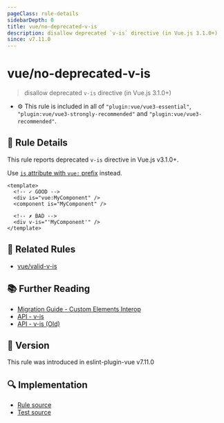 ```yaml
---
pageClass: rule-details
sidebarDepth: 0
title: vue/no-deprecated-v-is
description: disallow deprecated `v-is` directive (in Vue.js 3.1.0+)
since: v7.11.0
---
```


# vue/no-deprecated-v-is

> disallow deprecated `v-is` directive (in Vue.js 3.1.0+)

- :gear: This rule is included in all of `"plugin:vue/vue3-essential"`, `"plugin:vue/vue3-strongly-recommended"` and `"plugin:vue/vue3-recommended"`.

## :book: Rule Details

This rule reports deprecated `v-is` directive in Vue.js v3.1.0+.

Use [`is` attribute with `vue:` prefix](https://vuejs.org/api/built-in-special-attributes.html#is) instead.

<eslint-code-block :rules="{'vue/no-deprecated-v-is': ['error']}">

```vue
<template>
  <!-- ✓ GOOD -->
  <div is="vue:MyComponent" />
  <component is="MyComponent" />
  
  <!-- ✗ BAD -->
  <div v-is="'MyComponent'" />
</template>
```

</eslint-code-block>

## :couple: Related Rules

- [vue/valid-v-is]

[vue/valid-v-is]: ./valid-v-is.md

## :books: Further Reading

- [Migration Guide - Custom Elements Interop](https://v3-migration.vuejs.org/breaking-changes/custom-elements-interop.html#vue-prefix-for-in-dom-template-parsing-workarounds)
- [API - v-is](https://vuejs.org/api/built-in-special-attributes.html#is)
- [API - v-is (Old)](https://github.com/vuejs/docs-next/blob/008613756c3d781128d96b64a2d27f7598f8f548/src/api/directives.md#v-is)

## :rocket: Version

This rule was introduced in eslint-plugin-vue v7.11.0

## :mag: Implementation

- [Rule source](https://github.com/vuejs/eslint-plugin-vue/blob/master/lib/rules/no-deprecated-v-is.js)
- [Test source](https://github.com/vuejs/eslint-plugin-vue/blob/master/tests/lib/rules/no-deprecated-v-is.js)
